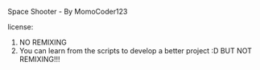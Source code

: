 Space Shooter - By MomoCoder123

license:
1. NO REMIXING
2. You can learn from the scripts to develop a better project :D BUT NOT REMIXING!!!
